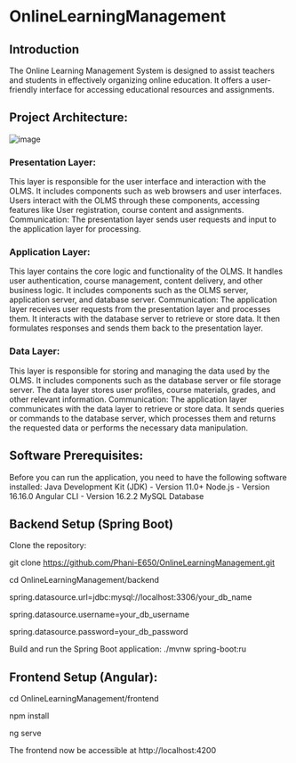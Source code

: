 # OnlineLearningManagement

## Introduction
The Online Learning Management System is designed to assist teachers and students in effectively organizing online education. It offers a user-friendly interface for accessing educational resources and assignments.

## Project Architecture:

![image](https://github.com/lpatcha/elearning/assets/146805651/0d3e1dfa-c9b2-49a0-9278-3f4b936c7ceb)

### Presentation Layer:
This layer is responsible for the user interface and interaction with the OLMS.
It includes components such as web browsers and user interfaces.
Users interact with the OLMS through these components, accessing features like 
User registration, course content and assignments.
Communication: The presentation layer sends user requests and input to the application layer for processing.

### Application Layer:
This layer contains the core logic and functionality of the OLMS.
It handles user authentication, course management, content delivery, and other business logic.
It includes components such as the OLMS server, application server, and database server.
Communication: The application layer receives user requests from the presentation layer and processes them. It interacts with the database server to retrieve or store data. It then formulates responses and sends them back to the presentation layer.

### Data Layer:
This layer is responsible for storing and managing the data used by the OLMS.
It includes components such as the database server or file storage server.
The data layer stores user profiles, course materials, grades, and other relevant information.
Communication: The application layer communicates with the data layer to retrieve or store data. It sends queries or commands to the database server, which processes them and returns the requested data or performs the necessary data manipulation.

## Software Prerequisites:
Before you can run the application, you need to have the following software installed:
Java Development Kit (JDK) - Version 11.0+
Node.js - Version 16.16.0
Angular CLI - Version 16.2.2
MySQL Database


## Backend Setup (Spring Boot)
Clone the repository:

git clone https://github.com/Phani-E650/OnlineLearningManagement.git

cd OnlineLearningManagement/backend

spring.datasource.url=jdbc:mysql://localhost:3306/your_db_name

spring.datasource.username=your_db_username

spring.datasource.password=your_db_password

Build and run the Spring Boot application: ./mvnw spring-boot:ru

## Frontend Setup (Angular):
cd OnlineLearningManagement/frontend

npm install

ng serve

The frontend now be accessible at http://localhost:4200


